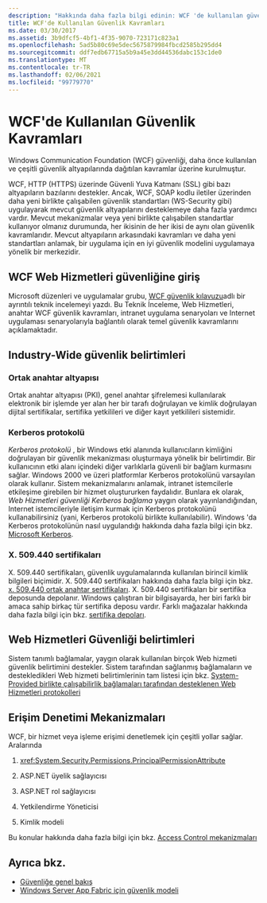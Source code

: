 ```yaml
---
description: "Hakkında daha fazla bilgi edinin: WCF 'de kullanılan güvenlik kavramları"
title: WCF'de Kullanılan Güvenlik Kavramları
ms.date: 03/30/2017
ms.assetid: 3b9dfcf5-4bf1-4f35-9070-723171c823a1
ms.openlocfilehash: 5ad5b80c69e5dec5675879984fbcd2585b295dd4
ms.sourcegitcommit: ddf7edb67715a5b9a45e3dd44536dabc153c1de0
ms.translationtype: MT
ms.contentlocale: tr-TR
ms.lasthandoff: 02/06/2021
ms.locfileid: "99779770"
---
```

# <a name="security-concepts-used-in-wcf"></a>WCF'de Kullanılan Güvenlik Kavramları

Windows Communication Foundation (WCF) güvenliği, daha önce kullanılan ve çeşitli güvenlik altyapılarında dağıtılan kavramlar üzerine kurulmuştur.  
  
 WCF, HTTP (HTTPS) üzerinde Güvenli Yuva Katmanı (SSL) gibi bazı altyapıların bazılarını destekler. Ancak, WCF, SOAP kodlu iletiler üzerinden daha yeni birlikte çalışabilen güvenlik standartları (WS-Security gibi) uygulayarak mevcut güvenlik altyapılarını desteklemeye daha fazla yardımcı vardır. Mevcut mekanizmalar veya yeni birlikte çalışabilen standartlar kullanıyor olmanız durumunda, her ikisinin de her ikisi de aynı olan güvenlik kavramlarıdır. Mevcut altyapıların arkasındaki kavramları ve daha yeni standartları anlamak, bir uygulama için en iyi güvenlik modelini uygulamaya yönelik bir merkezidir.  
  
## <a name="introduction-to-security-for-wcf-web-services"></a>WCF Web Hizmetleri güvenliğine giriş  

Microsoft düzenleri ve uygulamalar grubu, [WCF güvenlik kılavuzu](https://archive.codeplex.com/?p=wcfsecurityguide)adlı bir ayrıntılı teknik incelemeyi yazdı. Bu Teknik İnceleme, Web Hizmetleri, anahtar WCF güvenlik kavramları, intranet uygulama senaryoları ve Internet uygulaması senaryolarıyla bağlantılı olarak temel güvenlik kavramlarını açıklamaktadır.  
  
## <a name="industry-wide-security-specifications"></a>Industry-Wide güvenlik belirtimleri  
  
### <a name="public-key-infrastructure"></a>Ortak anahtar altyapısı  

Ortak anahtar altyapısı (PKI), genel anahtar şifrelemesi kullanılarak elektronik bir işlemde yer alan her bir tarafı doğrulayan ve kimlik doğrulayan dijital sertifikalar, sertifika yetkilileri ve diğer kayıt yetkilileri sistemidir.
  
### <a name="kerberos-protocol"></a>Kerberos protokolü  

 *Kerberos protokolü* , bir Windows etki alanında kullanıcıların kimliğini doğrulayan bir güvenlik mekanizması oluşturmaya yönelik bir belirtimdir. Bir kullanıcının etki alanı içindeki diğer varlıklarla güvenli bir bağlam kurmasını sağlar. Windows 2000 ve üzeri platformlar Kerberos protokolünü varsayılan olarak kullanır. Sistem mekanizmalarını anlamak, intranet istemcilerle etkileşime girebilen bir hizmet oluştururken faydalıdır. Bunlara ek olarak, *Web Hizmetleri güvenliği Kerberos bağlama* yaygın olarak yayınlandığından, Internet istemcileriyle iletişim kurmak için Kerberos protokolünü kullanabilirsiniz (yani, Kerberos protokolü birlikte kullanılabilir). Windows 'da Kerberos protokolünün nasıl uygulandığı hakkında daha fazla bilgi için bkz.  [Microsoft Kerberos](/windows/win32/secauthn/microsoft-kerberos).  
  
### <a name="x509-certificates"></a>X. 509.440 sertifikaları  

 X. 509.440 sertifikaları, güvenlik uygulamalarında kullanılan birincil kimlik bilgileri biçimidir. X. 509.440 sertifikaları hakkında daha fazla bilgi için bkz. [x. 509.440 ortak anahtar sertifikaları](/windows/win32/seccertenroll/about-x-509-public-key-certificates). X. 509.440 sertifikaları bir sertifika deposunda depolanır. Windows çalıştıran bir bilgisayarda, her biri farklı bir amaca sahip birkaç tür sertifika deposu vardır. Farklı mağazalar hakkında daha fazla bilgi için bkz. [sertifika depoları](/previous-versions/windows/it-pro/windows-server-2003/cc757138(v=ws.10)).  
  
## <a name="web-services-security-specifications"></a>Web Hizmetleri Güvenliği belirtimleri  

 Sistem tanımlı bağlamalar, yaygın olarak kullanılan birçok Web hizmeti güvenlik belirtimini destekler. Sistem tarafından sağlanmış bağlamaların ve destekledikleri Web hizmeti belirtimlerinin tam listesi için bkz. [System-Provided birlikte çalışabilirlik bağlamaları tarafından desteklenen Web Hizmetleri protokolleri](web-services-protocols-supported-by-system-provided-interoperability-bindings.md)  
  
## <a name="access-control-mechanisms"></a>Erişim Denetimi Mekanizmaları  

 WCF, bir hizmet veya işleme erişimi denetlemek için çeşitli yollar sağlar. Aralarında  
  
1. <xref:System.Security.Permissions.PrincipalPermissionAttribute>  
  
2. ASP.NET üyelik sağlayıcısı  
  
3. ASP.NET rol sağlayıcısı  
  
4. Yetkilendirme Yöneticisi  
  
5. Kimlik modeli  
  
 Bu konular hakkında daha fazla bilgi için bkz. [Access Control mekanizmaları](access-control-mechanisms.md)  
  
## <a name="see-also"></a>Ayrıca bkz.

- [Güvenliğe genel bakış](security-overview.md)
- [Windows Server App Fabric için güvenlik modeli](/previous-versions/appfabric/ee677202(v=azure.10))
